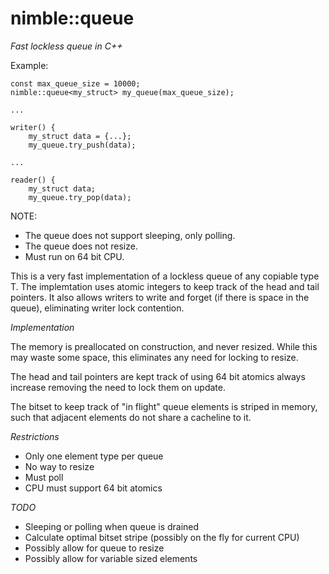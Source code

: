 # nimble::queue

*Fast lockless queue in C++*

Example:

	const max_queue_size = 10000;
	nimble::queue<my_struct> my_queue(max_queue_size);

	...

	writer() {
		my_struct data = {...};
		my_queue.try_push(data);

	...

	reader() {
		my_struct data;
		my_queue.try_pop(data);

NOTE:
* The queue does not support sleeping, only polling.
* The queue does not resize.
* Must run on 64 bit CPU.

This is a very fast implementation of a lockless queue of any copiable type T.
The implemtation uses atomic integers to keep track of the head and tail pointers.
It also allows writers to write and forget (if there is space in the queue),
eliminating writer lock contention.

_Implementation_

The memory is preallocated on construction, and never resized. While this may
waste some space, this eliminates any need for locking to resize.

The head and tail pointers are kept track of using 64 bit atomics always increase
removing the need to lock them on update. 

The bitset to keep track of "in flight" queue elements is striped in memory,
such that adjacent elements do not share a cacheline to it.

_Restrictions_
* Only one element type per queue
* No way to resize
* Must poll
* CPU must support 64 bit atomics

_TODO_
* Sleeping or polling when queue is drained
* Calculate optimal bitset stripe (possibly on the fly for current CPU)
* Possibly allow for queue to resize
* Possibly allow for variable sized elements







